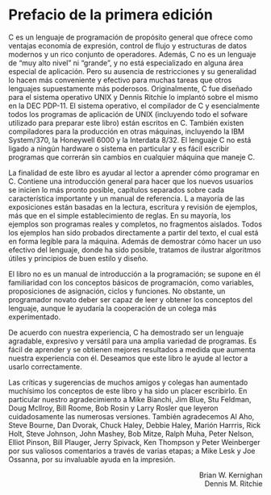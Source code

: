 # Prefacio de la primera edición

C es un lenguaje de programación de propósito general que ofrece como ventajas economía de expresión, control de flujo y estructuras de datos modernos y un rico conjunto de operadores. Además, C no es un lenguaje de “muy alto nivel” ni “grande”, y no está especializado en alguna área especial de aplicación. Pero su ausencia de restricciones y su generalidad lo hacen más conveniente y efectivo para muchas tareas que otros lenguajes supuestamente más poderosos. Originalmente, C fue diseñado para el sistema operativo UNIX y Dennis Ritchie lo implantó sobre el mismo en la DEC PDP-11. El sistema operativo, el compilador de C y esencialmente todos los programas de aplicación de UNIX (incluyendo todo el sofware utilizado para preparar este libro) están escritos en C. También existen compiladores para la producción en otras máquinas, incluyendo la IBM System/370, la Honeywell 6000 y la Interdata 8/32. El lenguaje C no está ligado a ningún hardware o sistema en particular y es fácil escribir programas que correrán sin cambios en cualquier máquina que maneje C.

La finalidad de este libro es ayudar al lector a aprender cómo programar en C. Contiene una introducción general para hacer que los nuevos usuarios se inicien lo más pronto posible, capítulos separados sobre cada característica importante y un manual de referencia. L a mayoría de las exposiciones están basadas en la lectura, escritura y revisión de ejemplos, más que en el simple establecimiento de reglas. En su mayoría, los ejemplos son programas reales y completos, no fragmentos aislados. Todos los ejemplos han sido probados directamente a partir del texto, el cual está en forma legible para la máquina. Además de demostrar cómo hacer un uso efectivo del lenguaje, donde ha sido posible, tratamos de ilustrar algoritmos útiles y principios de buen estilo y diseño.

El libro no es un manual de introducción a la programación; se supone en él familiaridad con los conceptos básicos de programación, como variables, proposiciones de asignación, ciclos y funciones. No obstante, un programador novato deber ser capaz de leer y obtener los conceptos del lenguaje, aunque le ayudaría la cooperación de un colega más experimentado.

De acuerdo con nuestra experiencia, C ha demostrado ser un lenguaje agradable, expresivo y versátil para una amplia variedad de programas. Es fácil de aprender y se obtienen mejores resultados a medida que aumenta nuestra experiencia con él. Deseamos que este libro le ayude al lector a usarlo correctamente.

Las críticas y sugerencias de muchos amigos y colegas han aumentado muchísimo los conceptos de este libro y ha sido un placer escribirlo. En particular nuestro agradecimiento a Mike Bianchi, Jim Blue, Stu Feldman, Doug Mcllroy, Bill Roome, Bob Rosin y Larry Rosler que leyeron cuidadosamente las numerosas versiones. También agradecemos Al Aho, Steve Bourne, Dan Dvorak, Chuck Haley, Debbie Haley, Marión Harrris, Rick Holt, Steve Johnson, John Mashey, Bob Mitze, Ralph Muha, Peter Nelson, Elliot Pinson, Bill Plauger, Jerry Spivack, Ken Thompson y Peter Weinberger por sus valiosos comentarios a través de varias etapas; a Mike Lesk y Joe Ossanna, por su invaluable ayuda en la impresión.

<div style="text-align: right">Brian W. Kernighan<br>Dennis M. Ritchie</div>